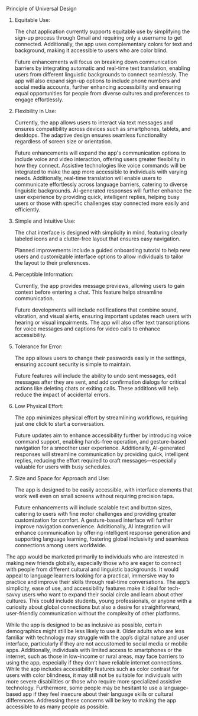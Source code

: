 Principle of Universal Design

1. Equitable Use:

    The chat application currently supports equitable use by simplifying the sign-up process through Gmail and requiring only a username to get connected. Additionally, the app uses complementary colors for text and background, making it accessible to users who are color blind.
    
    Future enhancements will focus on breaking down communication barriers by integrating automatic and real-time text translation, enabling users from different linguistic backgrounds to connect seamlessly. The app will also expand sign-up options to include phone numbers and social media accounts, further enhancing accessibility and ensuring equal opportunities for people from diverse cultures and preferences to engage effortlessly.

2. Flexibility in Use: 

    Currently, the app allows users to interact via text messages and ensures compatibility across devices such as smartphones, tablets, and desktops. The adaptive design ensures seamless functionality regardless of screen size or orientation.

    Future enhancements will expand the app's communication options to include voice and video interaction, offering users greater flexibility in how they connect. Assistive technologies like voice commands will be integrated to make the app more accessible to individuals with varying needs. Additionally, real-time translation will enable users to communicate effortlessly across language barriers, catering to diverse linguistic backgrounds. AI-generated responses will further enhance the user experience by providing quick, intelligent replies, helping busy users or those with specific challenges stay connected more easily and efficiently.

3. Simple and Intuitive Use:

    The chat interface is designed with simplicity in mind, featuring clearly labeled icons and a clutter-free layout that ensures easy navigation.

    Planned improvements include a guided onboarding tutorial to help new users and customizable interface options to allow individuals to tailor the layout to their preferences.

4. Perceptible Information:

    Currently, the app provides message previews, allowing users to gain context before entering a chat. This feature helps streamline communication.

    Future developments will include notifications that combine sound, vibration, and visual alerts, ensuring important updates reach users with hearing or visual impairments. The app will also offer text transcriptions for voice messages and captions for video calls to enhance accessibility.

5. Tolerance for Error:

    The app allows users to change their passwords easily in the settings, ensuring account security is simple to maintain.

    Future features will include the ability to undo sent messages, edit messages after they are sent, and add confirmation dialogs for critical actions like deleting chats or exiting calls. These additions will help reduce the impact of accidental errors.

6. Low Physical Effort:

    The app minimizes physical effort by streamlining workflows, requiring just one click to start a conversation.

    Future updates aim to enhance accessibility further by introducing voice command support, enabling hands-free operation, and gesture-based navigation for a smoother user experience. Additionally, AI-generated responses will streamline communication by providing quick, intelligent replies, reducing the effort required to craft messages—especially valuable for users with busy schedules.

7. Size and Space for Approach and Use:

    The app is designed to be easily accessible, with interface elements that work well even on small screens without requiring precision taps.

    Future enhancements will include scalable text and button sizes, catering to users with fine motor challenges and providing greater customization for comfort. A gesture-based interface will further improve navigation convenience. Additionally, AI integration will enhance communication by offering intelligent response generation and supporting language learning, fostering global inclusivity and seamless connections among users worldwide.


The app would be marketed primarily to individuals who are interested in making new friends globally, especially those who are eager to connect with people from different cultural and linguistic backgrounds. It would appeal to language learners looking for a practical, immersive way to practice and improve their skills through real-time conversations. The app’s simplicity, ease of use, and accessibility features make it ideal for tech-savvy users who want to expand their social circle and learn about other cultures. This could include students, young professionals, or anyone with a curiosity about global connections but also a desire for straightforward, user-friendly communication without the complexity of other platforms.

While the app is designed to be as inclusive as possible, certain demographics might still be less likely to use it. Older adults who are less familiar with technology may struggle with the app’s digital nature and user interface, particularly if they are not accustomed to social media or mobile apps. Additionally, individuals with limited access to smartphones or the internet, such as those in low-income or rural areas, may face barriers to using the app, especially if they don’t have reliable internet connections. While the app includes accessibility features such as color contrast for users with color blindness, it may still not be suitable for individuals with more severe disabilities or those who require more specialized assistive technology. Furthermore, some people may be hesitant to use a language-based app if they feel insecure about their language skills or cultural differences. Addressing these concerns will be key to making the app accessible to as many people as possible.

